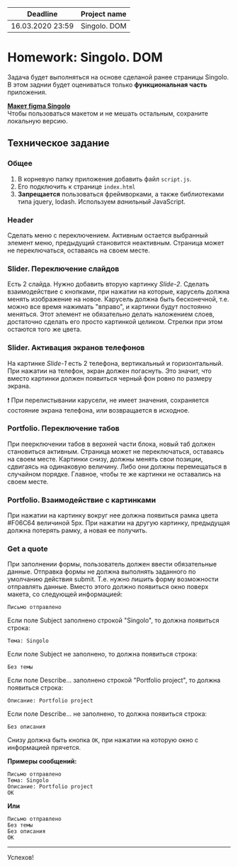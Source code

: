 | Deadline  | Project name |
|-----------|--------------|
| 16.03.2020 23:59 | Singolo. DOM |

# Homework: Singolo. DOM

Задача будет выполняться на основе сделаной ранее страницы Singolo. В этом заднии будет оцениваться только **функциональная часть** приложения.

**[Макет figma Singolo](https://www.figma.com/file/HfBfQdMpn9X9FMPeocJGis/Singolo)**  
Чтобы пользоваться макетом и не мешать остальным, сохраните локальную версию.

## Техническое задание

### Общее  

1. В корневую папку приложения добавить файл `script.js`.  
2. Его подключить к странице `index.html` 
3. **Запрещается** пользоваться фреймворками, а также библиотеками типа jquery, lodash. Используем *ванильный* JavaScript.  

### Header  

Сделать меню с переключением. Активным остается выбранный элемент меню, предыдущий становится неактивным. Страница может не переключаться, оставаясь на своем месте.

### Slider. Переключение слайдов

Есть 2 слайда. Нужно добавить вторую картинку *Slide-2*. Сделать взаимодействие с кнопками, при нажатии на которые, карусель должна менять изображение на новое. Карусель должна быть бесконечной, т.е. можно все время нажимать "вправо", и картинки будут постоянно меняться. Этот элемент не обязательно делать наложением слоев, достаточно сделать его просто картинкой целиком. Стрелки при этом остаются того же цвета.

### Slider. Активация экранов телефонов

На картинке *Slide-1* есть 2 телефона, вертикальный и горизонтальный. При нажатии на телефон, экран должен погаснуть. Это значит, что вместо картинки должен появиться черный фон ровно по размеру экрана.  
  
❗ При перелистывании карусели, не имеет значения, сохраняется состояние экрана телефона, или возвращается в исходное.

### Portfolio. Переключение табов

При пеерключении табов в верхней части блока, новый таб должен становиться активным. Страница может не переключаться, оставаясь на своем месте. Картинки снизу, должны менять свои позиции, сдвигаясь на одинаковую величину. Либо они должны перемещаться в случайном порядке. Главное, чтобы те же картинки не оставались на своем месте.  

### Portfolio. Взаимодействие с картинками

При нажатии на картинку вокруг нее должна появиться рамка цвета #F06C64 величиной 5px. При нажатии на другую картинку, предыдущая должна потерять рамку, а новая ее получить.

### Get a quote

При заполнении формы, пользователь должен ввести обязательные данные. Отправка формы не должна выполнять заданного по умолчанию действия submit. Т.е. нужно лишить форму возможности отправлять данные. Вместо этого должно появиться окно поверх макета, со следующей информацией:

`Письмо отправлено`

Если поле Subject заполнено строкой "Singolo", то должна появиться строка:

`Тема: Singolo`

Если поле Subject не заполнено, то должна появиться строка:

`Без темы`

Если поле Describe... заполнено строкой "Portfolio project", то должна появиться строка:

`Описание: Portfolio project`

Если поле Describe... не заполнено, то должна появиться строка:

`Без описания`

Снизу должна быть кнопка `OK`, при нажатии на которую окно с информацией прячется.

**Примеры сообщений:**

```
Письмо отправлено  
Тема: Singolo  
Описание: Portfolio project  
OK
```

**Или**

```
Письмо отправлено  
Без темы  
Без описания  
OK
```

-------------
Успехов!
